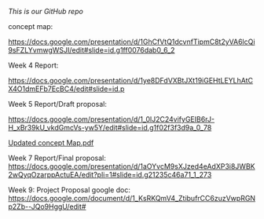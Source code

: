 *This is our GitHub repo*

concept map:

https://docs.google.com/presentation/d/1GhCfVtQ1dcvnfTipmC8t2yVA6lcQi9sFZLYvmwgWSJI/edit#slide=id.g1ff0076dab0_6_2

Week 4 Report:

https://docs.google.com/presentation/d/1ye8DFdVXBtJXt19iGEHtLEYLhAtCX4O1dmEFb7EcBC4/edit#slide=id.p

Week 5 Report/Draft proposal:

https://docs.google.com/presentation/d/1_0lJ2C24vifyGEIB6rJ-H_xBr39kU_vkdGmcVs-yw5Y/edit#slide=id.g1f02f3f3d9a_0_78

[Updated concept Map.pdf](https://github.com/LeouYing/CRUX-BCI-Project-2023/files/10829956/Updated.concept.Map.pdf)

Week 7 Report/Final proposal:
https://docs.google.com/presentation/d/1aOYvcM9sXJzed4eAdXP3i8JWBK2wQyqOzarppActuEA/edit?pli=1#slide=id.g21235c46a71_1_273

Week 9: Project Proposal google doc:
https://docs.google.com/document/d/1_KsRKQmV4_ZtibufrCC6zuzVwpRGNp2Zb--JQo9HggU/edit#
